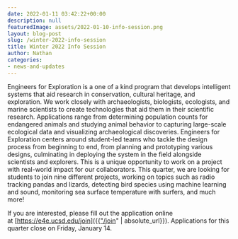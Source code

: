 ```yaml
---
date: 2022-01-11 03:42:22+00:00
description: null
featuredImage: assets/2022-01-10-info-session.png
layout: blog-post
slug: /winter-2022-info-session
title: Winter 2022 Info Session
author: Nathan
categories:
- news-and-updates
---
```


Engineers for Exploration is a one of a kind program that develops intelligent systems that aid research in conservation, cultural heritage, and exploration. We work closely with archaeologists, biologists, ecologists, and marine scientists to create technologies that aid them in their scientific research. Applications range from determining population counts for endangered animals and studying animal behavior to capturing large-scale ecological data and visualizing archaeological discoveries. Engineers for Exploration centers around student-led teams who tackle the design process from beginning to end, from planning and prototyping various designs, culminating in deploying the system in the field alongside scientists and explorers. This is a unique opportunity to work on a project with real-world impact for our collaborators. This quarter, we are looking for students to join nine different projects, working on topics such as radio tracking pandas and lizards, detecting bird species using machine learning and sound, monitoring sea surface temperature with surfers, and much more!

If you are interested, please fill out the application online at [https://e4e.ucsd.edu/join]({{"/join" | absolute_url}}). Applications for this quarter close on Friday, January 14.
